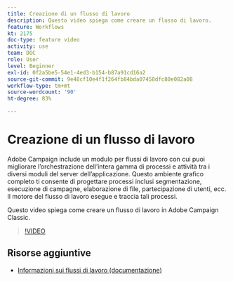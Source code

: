 ```yaml
---
title: Creazione di un flusso di lavoro
description: Questo video spiega come creare un flusso di lavoro.
feature: Workflows
kt: 2175
doc-type: feature video
activity: use
team: DOC
role: User
level: Beginner
exl-id: 0f2a5be5-54e1-4ed3-b154-b87a91cd16a2
source-git-commit: 9e48cf10e4f1f264fb84bda07458dfc80e082a08
workflow-type: tm+mt
source-wordcount: '90'
ht-degree: 83%

---
```


# Creazione di un flusso di lavoro

Adobe Campaign include un modulo per flussi di lavoro con cui puoi migliorare l’orchestrazione dell’intera gamma di processi e attività tra i diversi moduli del server dell’applicazione. Questo ambiente grafico completo ti consente di progettare processi inclusi segmentazione, esecuzione di campagne, elaborazione di file, partecipazione di utenti, ecc. Il motore del flusso di lavoro esegue e traccia tali processi.

Questo video spiega come creare un flusso di lavoro in Adobe Campaign Classic.

>[!VIDEO](https://video.tv.adobe.com/v/25559?quality=12)

## Risorse aggiuntive

* [Informazioni sui flussi di lavoro (documentazione)](https://experienceleague.adobe.com/docs/campaign-classic/using/automating-with-workflows/introduction/about-workflows.html?lang=it)
